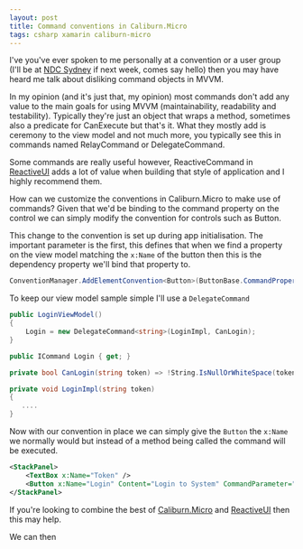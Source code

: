 ```yaml
---
layout: post
title: Command conventions in Caliburn.Micro
tags: csharp xamarin caliburn-micro
---
```


I've you've ever spoken to me personally at a convention or a user group (I'll be at [NDC Sydney][ndc] if next week, comes say hello) then you may have heard me talk about disliking command objects in MVVM. 

In my opinion (and it's just that, my opinion) most commands don't add any value to the main goals for using MVVM (maintainability, readability and testability). Typically they're just an object that wraps a method, sometimes also a predicate for CanExecute but that's it. What they mostly add is ceremony to the view model and not much more, you typically see this in commands named RelayCommand or DelegateCommand.

Some commands are really useful however, ReactiveCommand in [ReactiveUI][rxui] adds a lot of value when building that style of application and I highly recommend them.

How can we customize the conventions in Caliburn.Micro to make use of commands? Given that we'd be binding to the command property on the control we can simply modify the convention for controls such as Button. 

This change to the convention is set up during app initialisation. The important parameter is the first, this defines that when we find a property on the view model matching the `x:Name` of the button then this is the dependency property we'll bind that property to.

``` csharp
ConventionManager.AddElementConvention<Button>(ButtonBase.CommandProperty, "CommandParameter", "Click");
```

To keep our view model sample simple I'll use a `DelegateCommand`

``` csharp
public LoginViewModel()
{
    Login = new DelegateCommand<string>(LoginImpl, CanLogin);
}

public ICommand Login { get; }

private bool CanLogin(string token) => !String.IsNullOrWhiteSpace(token);

private void LoginImpl(string token)
{
   .... 
}
```

Now with our convention in place we can simply give the `Button` the `x:Name` we normally would but instead of a method being called the command will be executed.

``` xml
<StackPanel>
    <TextBox x:Name="Token" />
    <Button x:Name="Login" Content="Login to System" CommandParameter="{Binding ElementName=Token, Path=Text}" />
</StackPanel>
```

If you're looking to combine the best of [Caliburn.Micro][cm] and [ReactiveUI][rxui] then this may help.

We can then

[rxui]: https://reactiveui.net/
[ndc]: http://ndcsydney.com/
[cm]: http://caliburnmicro.com/